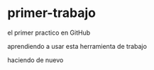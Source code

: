 # primer-trabajo 
el primer practico en GitHub

aprendiendo a usar esta herramienta de trabajo

haciendo de nuevo
